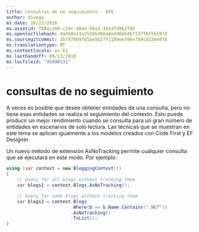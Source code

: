 ```yaml
---
title: Consultas de no seguimiento - EF6
author: divega
ms.date: 10/23/2016
ms.assetid: f80ac260-c2dc-484d-94a3-3424fd862f8b
ms.openlocfilehash: 44d58e14a2550bd08a8edd68b467237f6f5b5978
ms.sourcegitcommit: 2b787009fd5be5627f1189ee396e708cd130e07b
ms.translationtype: MT
ms.contentlocale: es-ES
ms.lasthandoff: 09/13/2018
ms.locfileid: "45490131"
---
```

# <a name="no-tracking-queries"></a>consultas de no seguimiento
A veces es posible que desee obtener entidades de una consulta, pero no tiene esas entidades se realiza el seguimiento del contexto. Esto puede producir un mejor rendimiento cuando se consulta para un gran número de entidades en escenarios de solo lectura. Las técnicas que se muestran en este tema se aplican igualmente a los modelos creados con Code First y EF Designer.  

Un nuevo método de extensión AsNoTracking permite cualquier consulta que se ejecutará en este modo. Por ejemplo:  

``` csharp
using (var context = new BloggingContext())
{
    // Query for all blogs without tracking them
    var blogs1 = context.Blogs.AsNoTracking();

    // Query for some blogs without tracking them
    var blogs2 = context.Blogs
                        .Where(b => b.Name.Contains(".NET"))
                        .AsNoTracking()
                        .ToList();
}
```  
